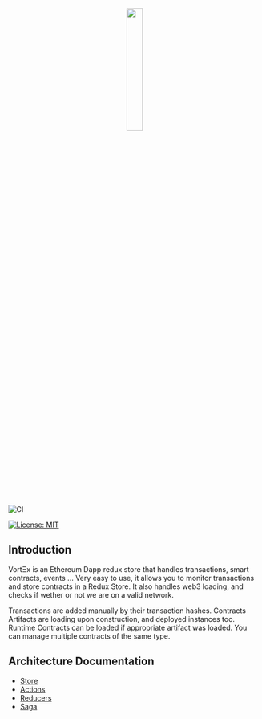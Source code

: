 <div align="center" >
<img width="25%" src="https://gitlab.com/FlexProject/vortex/raw/master/.assets/vortex.png">
</div>

![CI](https://teamcity.rotaru.fr:2702/app/rest/builds/buildType:VortX_VortXBuild/statusIcon)


[![License: MIT](https://img.shields.io/badge/License-MIT-yellow.svg)](https://opensource.org/licenses/MIT)

## Introduction

VortΞx is an Ethereum Dapp redux store that handles transactions, smart contracts, events ... Very easy to use, it allows you to monitor transactions and store contracts in a Redux Store. It also handles web3 loading, and checks if wether or not we are on a valid network.

Transactions are added manually by their transaction hashes.
Contracts Artifacts are loading upon construction, and deployed instances too.
Runtime Contracts can be loaded if appropriate artifact was loaded. You can manage multiple contracts of the same type.

## Architecture Documentation

* [Store](https://gitlab.com/FlexProject/vortex/blob/master/markdown/store.md)
* [Actions](https://gitlab.com/FlexProject/vortex/blob/master/markdown/actions.md)
* [Reducers](https://gitlab.com/FlexProject/vortex/blob/master/markdown/reducers.md)
* [Saga](https://gitlab.com/FlexProject/vortex/blob/master/markdown/saga.md)
